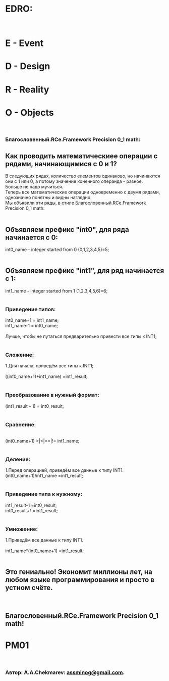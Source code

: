 # EDRO:
<br/>

# E - Event
# D - Design
# R - Reality
# O - Objects 
<br/>

### Благословенный.RCe.Framework Precision 0_1 math:
## Как проводить математическиее операции с рядами, начинающимися с 0 и 1?
 В следующих рядах, количество елементов одинаково, но начинаются они с 1 или 0, а потому значение конечного операнда - разное. <br/>
 Больше не надо мучиться. <br/>
 Теперь все математические операции одновременно с двумя рядами, однозначно понятны и видны наглядно. <br/>
 Мы объявили эти ряды, в стиле Благословенный.RCe.Framework Precision 0_1 math: <br/><br/>
 
 ## Объявляем префикс "int0", для ряда начинается с 0:
 int0_name - integer started from 0 (0,1,2,3,4,5)=5;<br/><br/>
 
## Объявляем префикс "int1", для ряд начинается с 1:
 int1_name - integer started from 1 (1,2,3,4,5,6)=6;<br/>
<br/>

### Приведение типов:
int0_name+1 = int1_name; <br/>
int1_name-1 = int0_name; <br/><br/>
Лучше, чтобы не путаться предварительно привести все типы к INT1; <br/>
<br/>

### Сложение: 
1.Для начала, приведём все типы к INT1;<br/><br/>
((int0_name+1)+int1_name)     =int1_result;<br/>
<br/>

### Преобразование в нужный формат:
(int1_result - 1)             = int0_result; <br/>
<br/>

### Сравнение: 
 <br/>
(int0_name+1)    >|<|==|!=    int1_name; <br/>
<br/>

### Деление: 
1.Перед операцией, приведём все данные к типу INT1.<br/>
(int0_name+1)/int1_name       =int1_result; <br/>
<br/>

### Приведение типа к нужному:
int1_result-1                 =int0_result; <br/>
int0_result+1                 =int1_result; <br/>
<br/>

### Умножение: 
1.Приведём все данные к типу INT1.<br/><br/>
int1_name*(int0_name+1)       =int1_result; <br/>
<br/>

## Это гениально! Экономит миллионы лет, на любом языке программирования и просто в устном счёте.
<br/>

## Благословенный.RCe.Framework Precision 0_1 math!
# PM01
<br/>

###   Автор: A.A.Chekmarev: assminog@gmail.com. 
